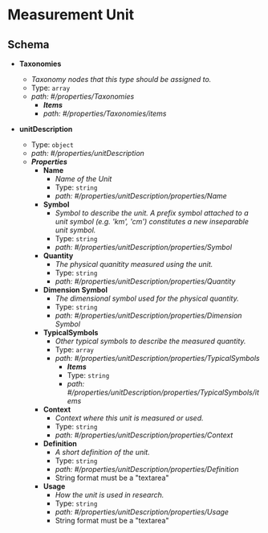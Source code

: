 # Measurement Unit

## Schema
- <b id="#/properties/Taxonomies">Taxonomies</b>
	 - _Taxonomy nodes that this type should be assigned to._
	 - Type: `array`
	 - <i id="/properties/Taxonomies">path: #/properties/Taxonomies</i>
		 - **_Items_**
		 - <i id="/properties/Taxonomies/items">path: #/properties/Taxonomies/items</i>

- <b id="#/properties/unitDescription">unitDescription</b>
	 - Type: `object`
	 - <i id="/properties/unitDescription">path: #/properties/unitDescription</i>
	 - **_Properties_**
		 - <b id="#/properties/unitDescription/properties/Name">Name</b>
			 - _Name of the Unit_
			 - Type: `string`
			 - <i id="/properties/unitDescription/properties/Name">path: #/properties/unitDescription/properties/Name</i>
		 - <b id="#/properties/unitDescription/properties/Symbol">Symbol</b>
			 - _Symbol to describe the unit. A prefix symbol attached to a unit symbol (e.g. 'km', 'cm') constitutes a new inseparable unit symbol._
			 - Type: `string`
			 - <i id="/properties/unitDescription/properties/Symbol">path: #/properties/unitDescription/properties/Symbol</i>
		 - <b id="#/properties/unitDescription/properties/Quantity">Quantity</b>
			 - _The physical quanitity measured using the unit._
			 - Type: `string`
			 - <i id="/properties/unitDescription/properties/Quantity">path: #/properties/unitDescription/properties/Quantity</i>
		 - <b id="#/properties/unitDescription/properties/Dimension Symbol">Dimension Symbol</b>
			 - _The dimensional symbol used for the physical quantity._
			 - Type: `string`
			 - <i id="/properties/unitDescription/properties/Dimension Symbol">path: #/properties/unitDescription/properties/Dimension Symbol</i>
		 - <b id="#/properties/unitDescription/properties/TypicalSymbols">TypicalSymbols</b>
			 - _Other typical symbols to describe the measured quantity._
			 - Type: `array`
			 - <i id="/properties/unitDescription/properties/TypicalSymbols">path: #/properties/unitDescription/properties/TypicalSymbols</i>
				 - **_Items_**
				 - Type: `string`
				 - <i id="/properties/unitDescription/properties/TypicalSymbols/items">path: #/properties/unitDescription/properties/TypicalSymbols/items</i>
		 - <b id="#/properties/unitDescription/properties/Context">Context</b>
			 - _Context where this unit is measured or used._
			 - Type: `string`
			 - <i id="/properties/unitDescription/properties/Context">path: #/properties/unitDescription/properties/Context</i>
		 - <b id="#/properties/unitDescription/properties/Definition">Definition</b>
			 - _A short definition of the unit._
			 - Type: `string`
			 - <i id="/properties/unitDescription/properties/Definition">path: #/properties/unitDescription/properties/Definition</i>
			 - String format must be a "textarea"
		 - <b id="#/properties/unitDescription/properties/Usage">Usage</b>
			 - _How the unit is used in research._
			 - Type: `string`
			 - <i id="/properties/unitDescription/properties/Usage">path: #/properties/unitDescription/properties/Usage</i>
			 - String format must be a "textarea"